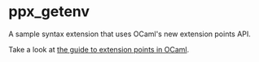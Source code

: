 ppx_getenv
==========

A sample syntax extension that uses OCaml's new extension points API.

Take a look at [the guide to extension points in OCaml][guide].

[guide]: http://whitequark.org/blog/2014/04/16/a-guide-to-extension-points-in-ocaml/
